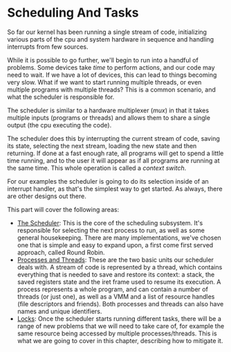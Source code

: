 # Scheduling And Tasks

So far our kernel has been running a single stream of code, initializing various parts of the cpu and system hardware in sequence and handling interrupts from few sources. 

While it is possible to go further,  we'll begin to run into a handful of problems. Some devices take *time* to perform actions, and our code may need to wait. If we have a lot of devices, this can lead to things becoming very slow. What if we want to start running multiple threads, or even multiple programs with multiple threads? This is a common scenario, and what the scheduler is responsible for.

The scheduler is similar to a hardware multiplexer (_mux_) in that it takes multiple inputs (programs or threads) and allows them to share a single output (the cpu executing the code). 

The scheduler does this by interrupting the current stream of code, saving its state, selecting the next stream, loading the new state and then returning. If done at a fast enough rate, all programs will get to spend a little time running, and to the user it will appear as if all programs are running at the same time. This whole operation is called a *context switch*.

For our examples the scheduler is going to do its selection inside of an interrupt handler, as that's the simplest way to get started. As always, there are other designs out there.

This part will cover the following areas:

* [The Scheduler](02_Scheduler.md): This is the core of the scheduling subsystem. It's responsible for selecting the next process to run, as well as some general housekeeping. There are many implementations, we've chosen one that is simple and easy to expand upon, a first come first served approach, called Round Robin.
* [Processes and Threads](03_Processes_And_Threads.md): These are the two basic units our scheduler deals with. A stream of code is represented by a thread, which contains everything that is needed to save and restore its context: a stack, the saved registers state and the iret frame used to resume its execution. A process represents a whole program, and can contain a number of threads (or just one), as well as a VMM and a list of resource handles (file descriptors and friends). Both processes and threads can also have names and unique identifiers.
* [Locks](04_Locks.md):  Once the scheduler starts running different tasks, there will be a range of new problems that we will need to take care of, for example the same resource being accessed by multiple processes/threads. This is what we are going to cover in this chapter, describing how to mitigate it.
